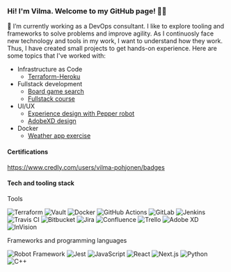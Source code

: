 ### Hi! I'm Vilma. Welcome to my GitHub page! 👋✨

🔭 I’m currently working as a DevOps consultant. I like to explore tooling and frameworks to solve problems and improve agility. As I continuosly face new technology and tools in my work, I want to understand how they work. Thus, I have created small projects to get hands-on experience. Here are some topics that I've worked with:

- Infrastructure as Code
  - [Terraform-Heroku](https://github.com/vipotin/terraform-heroku-deployment)
- Fullstack development
  - [Board game search](https://github.com/vipotin/board-game-search)
  - [Fullstack course](https://github.com/vipotin/fullstackopen20)
- UI/UX
  - [Experience design with Pepper robot](https://github.com/Vera-D/UXbotz)
  - [AdobeXD design](https://github.com/vipotin/AdobeXD-project)
- Docker
  - [Weather app exercise](https://github.com/vipotin/weatherapp)
  
#### Certifications

https://www.credly.com/users/vilma-pohjonen/badges

#### Tech and tooling stack

Tools

![Terraform](https://a11ybadges.com/badge?logo=terraform)
![Vault](https://a11ybadges.com/badge?logo=vault)
![Docker](https://a11ybadges.com/badge?logo=docker)
![GitHub Actions](https://a11ybadges.com/badge?logo=githubactions)
![GitLab](https://a11ybadges.com/badge?logo=gitlab)
![Jenkins](https://a11ybadges.com/badge?logo=jenkins)
![Travis CI](https://a11ybadges.com/badge?logo=travisci)
![Bitbucket](https://a11ybadges.com/badge?logo=bitbucket)
![Jira](https://a11ybadges.com/badge?logo=jira)
![Confluence](https://a11ybadges.com/badge?logo=confluence)
![Trello](https://a11ybadges.com/badge?logo=trello)
![Adobe XD](https://a11ybadges.com/badge?logo=adobexd)
![InVision](https://a11ybadges.com/badge?logo=invision)

Frameworks and programming languages

![Robot Framework](https://a11ybadges.com/badge?logo=robotframework)
![Jest](https://a11ybadges.com/badge?logo=jest)
![JavaScript](https://a11ybadges.com/badge?logo=javascript)
![React](https://a11ybadges.com/badge?logo=react)
![Next.js](https://a11ybadges.com/badge?logo=nextdotjs)
![Python](https://a11ybadges.com/badge?logo=python)
![C++](https://a11ybadges.com/badge?logo=cplusplus)
